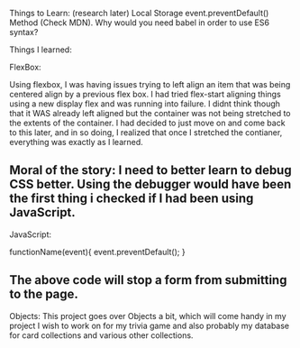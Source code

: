 Things to Learn: (research later)
Local Storage
event.preventDefault() Method (Check MDN).
Why would you need babel in order to use ES6 syntax?




Things I learned:

FlexBox:

Using flexbox, I was having issues trying to left align an item that was being centered align by a previous flex box. I had
tried flex-start aligning things using a new display flex and was running into failure. I didnt think though that it WAS already
left aligned but the container was not being stretched to the extents of the container. I had decided to just move on and come 
back to this later, and in so doing, I realized that once I stretched the contianer, everything was exactly as I learned. 

Moral of the story: I need to better learn to debug CSS better. Using the debugger would have been the first thing i checked
if I had been using JavaScript. 
------------------------------------------------------------



JavaScript:

functionName(event){
    event.preventDefault();
}

The above code will stop a form from submitting to the page. 
------------------------------------------------------------

Objects: This project goes over Objects a bit, which will come handy in my project I wish to work on for
my trivia game and also probably my database for card collections and various other collections.